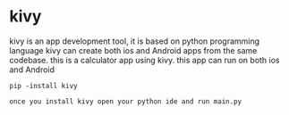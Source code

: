 # kivy
kivy is an app development tool, it is based on python programming language 
kivy can create both ios and Android apps from the same codebase.
this is a calculator app using kivy. this app can run on both ios and Android 

```
pip -install kivy

once you install kivy open your python ide and run main.py 

```
